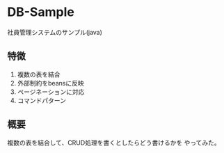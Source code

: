 # DB-Sample
社員管理システムのサンプル(java)

## 特徴
1. 複数の表を結合
1. 外部制約をbeansに反映
1. ページネーションに対応 
1. コマンドパターン

## 概要
複数の表を結合して、CRUD処理を書くとしたらどう書けるかを
やってみた。


<!-- 修正時刻: Sun 2022/06/05 15:24:51 -->
